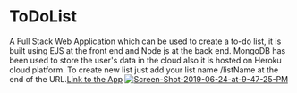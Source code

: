 # ToDoList
A Full Stack Web Application which can be used to create a to-do list, it is built using EJS at the front end and Node js at the back end. MongoDB has been used to store the user's data in the cloud also it is hosted on Heroku cloud platform.
To create new list just add your list name /listName at the end of the URL.[Link to the App](https://todolist-hitesh.herokuapp.com/) 
<a href="https://ibb.co/7GPKkc5"><img src="https://i.ibb.co/GVyRHwL/Screen-Shot-2019-06-24-at-9-47-25-PM.png" alt="Screen-Shot-2019-06-24-at-9-47-25-PM" border="0" /></a>

